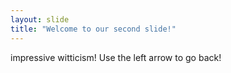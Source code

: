 ```yaml
---
layout: slide
title: "Welcome to our second slide!"
---
```

impressive witticism!
Use the left arrow to go back!
